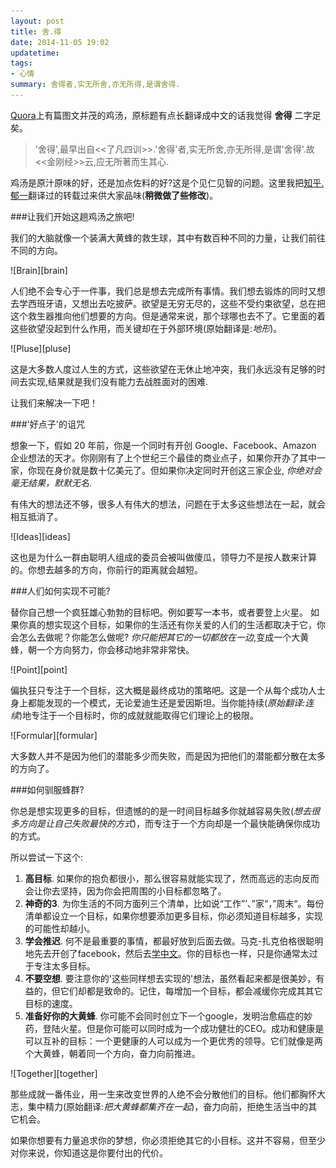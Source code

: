 ```yaml
---
layout: post
title: 舍.得
date: 2014-11-05 19:02
updatetime:
tags:
- 心情
summary: 舍得者,实无所舍,亦无所得,是谓舍得.
---
```


[Quora][original_link]上有篇图文并茂的鸡汤，原标题有点长翻译成中文的话我觉得 __舍得__ 二字足矣。

> '舍得',最早出自<<了凡四训>>.'舍得'者,实无所舍,亦无所得,是谓'舍得'.故<<金刚经>>云,应无所著而生其心.

鸡汤是原汁原味的好，还是加点佐料的好?这是个见仁见智的问题。这里我把[知乎.郁一][zhihutranslate]翻译过的转载过来供大家品味(__稍微做了些修改__)。

###让我们开始这趟鸡汤之旅吧!

我们的大脑就像一个装满大黄蜂的救生球，其中有数百种不同的力量，让我们前往不同的方向。

<p class="resize" markdown="1">![Brain][brain]</p>

人们绝不会专心于一件事，我们总是想去完成所有事情。我们想去锻炼的同时又想去学西班牙语，又想出去吃披萨。欲望是无穷无尽的，这些不受约束欲望，总在把这个救生器推向他们想要的方向。但是通常来说，那个球哪也去不了。它里面的着这些欲望没起到什么作用，而关键却在于外部环境(原始翻译是:_地形_)。

<p class="resize" markdown="1">![Pluse][pluse]</p>

这是大多数人度过人生的方式，这些欲望在无休止地冲突，我们永远没有足够的时间去实现,结果就是我们没有能力去战胜面对的困难.

让我们来解决一下吧！

###'好点子'的诅咒

想象一下，假如 20 年前，你是一个同时有开创 Google、Facebook、Amazon 企业想法的天才。你刚刚有了上个世纪三个最佳的商业点子，如果你开办了其中一家，你现在身价就是数十亿美元了。但如果你决定同时开创这三家企业, _你绝对会毫无结果，默默无名_.

有伟大的想法还不够，很多人有伟大的想法，问题在于太多这些想法在一起，就会相互抵消了。

<p class="resize" markdown="1">![Ideas][ideas]</p>

这也是为什么一群由聪明人组成的委员会被叫做傻瓜，领导力不是按人数来计算的。你想去越多的方向，你前行的距离就会越短。

###人们如何实现不可能?

替你自己想一个疯狂雄心勃勃的目标吧。例如要写一本书，或者要登上火星。
如果你真的想实现这个目标，如果你的生活还有你关爱的人们的生活都取决于它，你会怎么去做呢？你能怎么做呢? _你只能把其它的一切都放在一边_,变成一个大黄蜂，朝一个方向努力，你会移动地非常非常快。

<p class="resize" markdown="1">![Point][point]</p>

偏执狂只专注于一个目标，这大概是最终成功的策略吧。这是一个从每个成功人士身上都能发现的一个模式，无论爱迪生还是爱因斯坦。当你能持续(_原始翻译:连续_)地专注于一个目标时，你的成就就能取得它们理论上的极限。

<p class="resize" markdown="1">![Formular][formular]</p>

大多数人并不是因为他们的潜能多少而失败，而是因为把他们的潜能都分散在太多的方向了。

###如何驯服蜂群?

你总是想实现更多的目标，但遗憾的的是一时间目标越多你就越容易失败(_想去很多方向是让自己失败最快的方式_)，而专注于一个方向却是一个最快能确保你成功的方式。

所以尝试一下这个:

 1. __高目标__. 如果你的抱负都很小，那么很容易就能实现了，然而高远的志向反而会让你去坚持，因为你会把周围的小目标都忽略了。
 2. __神奇的3__. 为你生活的不同方面列三个清单，比如说“工作”’、”家“，”周末“。每份清单都设立一个目标，如果你想要添加更多目标，你必须知道目标越多，实现的可能性却越小。
 3. __学会推迟__. 何不是最重要的事情，都最好放到后面去做。马克-扎克伯格很聪明地先去开创了facebook，然后去[学中文][learnchinese]。你的目标也一样，只是你通常太过于专注太多目标。
 4. __不要空想__. 要注意你的'这些同样想去实现的'想法，虽然看起来都是很美妙，有益的，但它们却都是致命的。记住，每增加一个目标，都会减缓你完成其其它目标的速度。
 5. __准备好你的大黄蜂__. 你可能不会同时创立下一个google，发明治愈癌症的妙药，登陆火星。但是你可能可以同时成为一个成功健壮的CEO。成功和健康是可以互补的目标：一个更健康的人可以成为一个更优秀的领导。它们就像是两个大黄蜂，朝着同一个方向，奋力向前推进。

<p class="resize" markdown="1">![Together][together]</p>

那些成就一番伟业，用一生来改变世界的人绝不会分散他们的目标。他们都胸怀大志，集中精力(原始翻译:_把大黄蜂都集齐在一起_)，奋力向前，拒绝生活当中的其它机会。

如果你想要有力量追求你的梦想，你必须拒绝其它的小目标。这并不容易，但至少对你来说，你知道这是你要付出的代价。

[original_link]:http://abetterlife.quora.com/If-you-want-to-follow-your-dreams-you-have-to-say-no-to-all-the-alternatives
[zhihutranslate]:http://www.zhihu.com/question/26344285/answer/32667955
[brain]:/../accessary/2014/brain.png
[pluse]:/../accessary/2014/pluse.png
[ideas]:/../accessary/2014/ideas.png
[point]:/../accessary/2014/gotpoint.png
[formular]:/../accessary/2014/formular.png
[together]:/../accessary/2014/alongwith.png
[learnchinese]:http://www.theguardian.com/technology/2014/oct/23/mark-zuckerberg-chinese-university-fluent-mandarin-video




